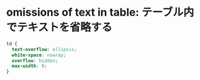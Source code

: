 # omissions of text in table: テーブル内でテキストを省略する

```css
td {
  text-overflow: ellipsis;
  white-space: nowrap;
  overflow: hidden;
  max-width: 0;
}
```
